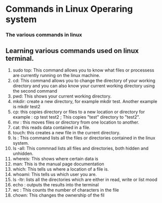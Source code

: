 # Commands in Linux Operaring system
### The various commands in linux

## Learning various commands used on linux terminal.

1.  sudo top: This command allows you to know what files or processess are currently running on the linux machine.
2.  cd: This command allows you to change the directory of your working directory and you can also know your current working directory using the second command
3.  pwd: This shows your current working directory. 
4.  mkdir: create a new directory, for example mkdir test. Another example is mkdir test2
5.  cp: this copies directory or files to a new location or directory for example : cp test test2 ; This copies "test" directory to "test2". 
6.  mv : this moves files or directory from one location to another.
7.  cat: this reads data contained in a file.
8.  touch: this creates a new file in the current directory.
9.  ls : This command lists all the files or directories contained in the linux system.
10.  ls -all: This commnad lists all files and directories, both hidden and unhidden.
11.  whereis: This shows where certain data is 
12.  man: This is the manual page documentation 
13.  which: This tells us where a location of a file is.
14.  whoami: This tells us which user you are.
15.  ls -ltr: lists all the directories which are either in read, write or list mood
16.  echo : outputs the results into the terminal
17.  wc : This counts the number of characters in the file
18.  chown: This changes the ownership of the fil
